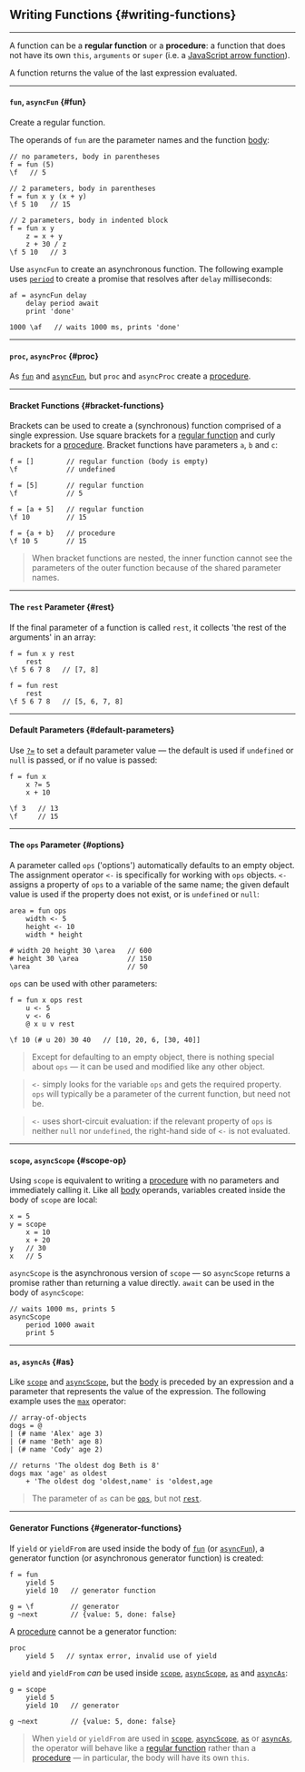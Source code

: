 ## Writing Functions {#writing-functions}

---


A function can be a __regular function__ or a __procedure__: a function that does not have its own `this`, `arguments` or `super` (i.e. a [JavaScript arrow function](https://developer.mozilla.org/en-US/docs/Web/JavaScript/Reference/Functions/Arrow_functions)).

A function returns the value of the last expression evaluated.

---

#### `fun`, `asyncFun` {#fun}

Create a regular function.

The operands of `fun` are the parameter names and the function [body](#body-operands):

```
// no parameters, body in parentheses
f = fun (5)
\f   // 5

// 2 parameters, body in parentheses
f = fun x y (x + y)
\f 5 10   // 15

// 2 parameters, body in indented block
f = fun x y
    z = x + y
    z + 30 / z
\f 5 10   // 3
```

Use `asyncFun` to create an asynchronous function. The following example uses [`period`](#period) to create a promise that resolves after `delay` milliseconds:

```
af = asyncFun delay
    delay period await
    print 'done'

1000 \af   // waits 1000 ms, prints 'done'
```

---

#### `proc`, `asyncProc` {#proc}

As [`fun`](#fun) and [`asyncFun`](#fun), but `proc` and `asyncProc` create a [procedure](#writing-functions).

---

#### Bracket Functions {#bracket-functions}

Brackets can be used to create a (synchronous) function comprised of a single expression. Use square brackets for a [regular function](#writing-functions) and curly brackets for a [procedure](#writing-functions). Bracket functions have parameters `a`, `b` and `c`:

```
f = []        // regular function (body is empty)
\f            // undefined

f = [5]       // regular function
\f            // 5 

f = [a + 5]   // regular function
\f 10         // 15

f = {a + b}   // procedure
\f 10 5       // 15
```

> When bracket functions are nested, the inner function cannot see the parameters of the outer function because of the shared parameter names.

---

#### The `rest` Parameter {#rest}

If the final parameter of a function is called `rest`, it collects 'the rest of the arguments' in an array:

```
f = fun x y rest
    rest
\f 5 6 7 8   // [7, 8]

f = fun rest
    rest
\f 5 6 7 8   // [5, 6, 7, 8]
```

---

#### Default Parameters {#default-parameters}

Use [`?=`](#conditional-assignment) to set a default parameter value &mdash; the default is used if `undefined` or `null` is passed, or if no value is passed:

```
f = fun x
    x ?= 5
    x + 10

\f 3   // 13
\f     // 15  
```

---

#### The `ops` Parameter {#options}

A parameter called `ops` ('options') automatically defaults to an empty object. The assignment operator `<-` is specifically for working with `ops` objects. `<-` assigns a property of `ops` to a variable of the same name; the given default value is used if the property does not exist, or is `undefined` or `null`:

```
area = fun ops
    width <- 5
    height <- 10
    width * height

# width 20 height 30 \area   // 600
# height 30 \area            // 150
\area                        // 50
```

`ops` can be used with other parameters:

```
f = fun x ops rest
    u <- 5
    v <- 6
    @ x u v rest

\f 10 (# u 20) 30 40   // [10, 20, 6, [30, 40]]   
```

> Except for defaulting to an empty object, there is nothing special about `ops` &mdash; it can be used and modified like any other object.

> `<-` simply looks for the variable `ops` and gets the required property. `ops` will typically be a parameter of the current function, but need not be.

> `<-` uses short-circuit evaluation: if the relevant property of `ops` is neither `null` nor `undefined`, the right-hand side of `<-` is not evaluated.

---

#### `scope`, `asyncScope` {#scope-op}

Using `scope` is equivalent to writing a [procedure](#writing-functions) with no parameters and immediately calling it. Like all [body](#body-operands) operands, variables created inside the body of `scope` are local:

```
x = 5
y = scope
    x = 10
    x + 20
y   // 30
x   // 5
```

`asyncScope` is the asynchronous version of `scope` &mdash; so `asyncScope` returns a promise rather than returning a value directly. `await` can be used in the body of `asyncScope`:

```
// waits 1000 ms, prints 5
asyncScope
    period 1000 await
    print 5
```

---

#### `as`, `asyncAs` {#as}

Like [`scope`](#scope-op) and [`asyncScope`](#scope-op), but the [body](#body-operands) is preceded by an expression and a parameter that represents the value of the expression. The following example uses the [`max`](#min) operator:

```
// array-of-objects
dogs = @
| (# name 'Alex' age 3) 
| (# name 'Beth' age 8) 
| (# name 'Cody' age 2)

// returns 'The oldest dog Beth is 8'
dogs max 'age' as oldest
    + 'The oldest dog 'oldest,name' is 'oldest,age
```

> The parameter of `as` can be [`ops`](#options), but not [`rest`](#rest).

---

#### Generator Functions {#generator-functions}

If `yield` or `yieldFrom` are used inside the body of [`fun`](#fun) (or [`asyncFun`](#fun)), a generator function (or asynchronous generator function) is created:

```
f = fun
    yield 5
    yield 10   // generator function

g = \f         // generator
g ~next        // {value: 5, done: false}
```

A [procedure](#writing-functions) cannot be a generator function:

```
proc
    yield 5   // syntax error, invalid use of yield
```

`yield` and `yieldFrom` _can_ be used inside [`scope`](#scope-op), [`asyncScope`](#scope-op), [`as`](#as) and [`asyncAs`](#as):

```
g = scope
    yield 5
    yield 10   // generator

g ~next        // {value: 5, done: false}
```

> When `yield` or `yieldFrom` are used in [`scope`](#scope-op), [`asyncScope`](#scope-op), [`as`](#as) or [`asyncAs`](#as), the operator will behave like a [regular function](#writing-functions) rather than a [procedure](#writing-functions) &mdash; in particular, the body will have its own `this`.